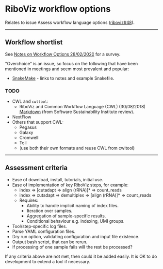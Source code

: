 # RiboViz workflow options

Relates to issue Assess workflow language options ([riboviz#48](https://github.com/riboviz/RiboViz/issues/48)).

---

## Workflow shortlist

See [Notes on Workflow Options 28/02/2020](./workflows-202002.md) for a survey.

"Overchoice" is an issue, so focus on the following that have been mentioned in meetings and seem most prevalent and popular:

* [SnakeMake](./snakemake/README.md) - links to notes and example Snakefile.

### TODO

* CWL and `cwltool`:
  - RiboViz and Common Workflow Language (CWL) (30/08/2018) [Markdown](./SsiRiboVizCwl-201808.md) (from Software Sustainability Institute review).
* NextFlow
* Others that support CWL:
  - Pegasus
  - Galaxy
  - Cromwell
  - Toil
  - (use both their own formats and reuse CWL from cwltool)

---

## Assessment criteria

* Ease of download, install, tutorials, initial use.
* Ease of implementation of key RiboViz steps, for example:
  - index => [cutadapt => align (rRNA)]* => count_reads
  - index => cutadapt => demultiplex => [align (rRNA)]* => count_reads
  - Requires:
    - Ability to handle implicit naming of index files.
    - Iteration over samples.
    - Aggregation of sample-specific results.
    - Conditional behaviour e.g. indexing, UMI groups.
* Tool/step-specific log files.
* Parse YAML configuration files.
* Dry run option, validating configuration and input file existence.
* Output bash script, that can be rerun.
* If processing of one sample fails will the rest be processed?

If any criteria above are not met, then could it be added easily. It is OK to do development to extend a tool if necessary.
